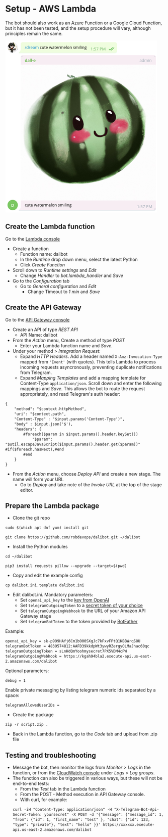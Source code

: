 # Setup - AWS Lambda
The bot should also work as an Azure Function or a Google Cloud Function, but it has not been tested, and the setup procedure will vary, although principles remain the same.

![Screenshot of chat with Dalibot](dali_4.png?raw=true "cute watermelon smiling")


## Create the Lambda function
Go to the [Lambda console](https://us-east-2.console.aws.amazon.com/lambda/home)
* Create a function
  * Function name: dalibot
  * In the _Runtime_ drop down menu, select the latest Python
  * Click _Create Function_
* Scroll down to _Runtime settings_ and _Edit_
  * Change _Handler_ to _bot.lambda_handler_ and _Save_
* Go to the _Configuration_ tab
  * Go to _General configuration_ and _Edit_
    * Change Timeout to _1 min_ and _Save_

## Create the API Gateway
Go to the [API Gateway console](https://us-east-2.console.aws.amazon.com/apigateway/home)
* Create an API of type _REST API_
  * API Name: dalibot
* From the _Action_ menu, Create a method of type _POST_
  * Enter your Lambda function name and _Save_.
* Under your method > _Integration Request_:
  * Expand _HTTP Headers_. Add a header named `X-Amz-Invocation-Type` mapped from `'Event'` (with quotes). This tells Lambda to process incoming requests asyncronously, preventing duplicate notifications from Telegram.
  * Expand _Mapping Templates_ and add a mapping template for Content-Type `application/json`. Scroll down and enter the following mappings and _Save_. This allows the bot to route the request appropriately, and read Telegram's auth header:
```
{
    "method": "$context.httpMethod",
    "uri": "$context.path",
    "Content-Type" : "$input.params('Content-Type')",
    "body" : $input.json('$'),
    "headers": {
        #foreach($param in $input.params().header.keySet())
            "$param": "$util.escapeJavaScript($input.params().header.get($param))" #if($foreach.hasNext),#end
        #end
    }
}
```
* From the _Action_ menu, choose _Deploy API_ and create a new stage. The name will form your URI.
  * Go to _Deploy_ and take note of the _Invoke URL_ at the top of the stage editor.


## Prepare the Lambda package
* Clone the git repo
```
sudo $(which apt dnf yum) install git
```
```
git clone https://github.com/robdevops/dalibot.git ~/dalibot
```
* Install the Python modules
```
cd ~/dalibot
```
```
pip3 install requests pillow --upgrade --target=$(pwd)
```
* Copy and edit the example config
```
cp dalibot.ini.template dalibot.ini
```

* Edit dalibot.ini. Mandatory parameters:
  * Set `openai_api_key` to the [key from OpenAI](https://beta.openai.com/account/api-keys)
  * Set `telegramOutgoingToken` to a [secret token of your choice](https://core.telegram.org/bots/api#setwebhook)
  * Set `telegramOutgoingWebhook` to the URL of your Amazon API Gateway stage
  * Set `telegramBotToken` to the token provided by [BotFather](https://core.telegram.org/bots/tutorial)

Example:
```
openai_api_key = sk-p999HAfj6Cm1bO00SXgJc7kFxvFPtQ1KBBWrqSOU
telegramBotToken = 4839574812:AAFD39kkdpWt3ywyRZergyOLMaJhac60qc
telegramOutgoingToken = sLnHdQmYoohmysecret7PX5VDM4cPW
telegramOutgoingWebhook = https://kgah94bla2.execute-api.us-east-2.amazonaws.com/dalibot
```

Optional parameters:
```
debug = 1
```

Enable private messaging by listing telegram numeric ids separated by a space:
```
telegramAllowedUserIDs =
```

* Create the package
```
zip -r script.zip .
```
* Back in the Lambda function, go to the _Code_ tab and upload from .zip file

## Testing and troubleshooting
* Message the bot, then monitor the logs from _Monitor > Logs_ in the function, or from the [CloudWatch console](https://us-east-2.console.aws.amazon.com/cloudwatch/home) under _Logs_ > _Log groups_.
* The function can also be triggered in various ways, but these will not be end-to-end tests:
  * From the _Test_ tab in the Lambda function
  * From the POST - Method execution in API Gateway console.
  * With curl, for example:
  ```
  curl -iH "Content-Type: application/json" -H "X-Telegram-Bot-Api-Secret-Token: yoursecret" -X POST -d '{"message": {"message_id": 1, "from": {"id": 1, "first_name": "test" }, "chat": {"id": 123, "type": "private"}, "text": "hello" }}' https://xxxxxx.execute-api.us-east-2.amazonaws.com/dalibot
  ```

